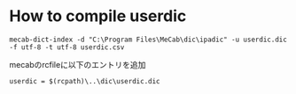 # How to compile userdic

```
mecab-dict-index -d "C:\Program Files\MeCab\dic\ipadic" -u userdic.dic -f utf-8 -t utf-8 userdic.csv
```

mecabのrcfileに以下のエントリを追加

```
userdic = $(rcpath)\..\dic\userdic.dic
```

